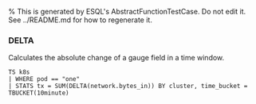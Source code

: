 % This is generated by ESQL's AbstractFunctionTestCase. Do not edit it. See ../README.md for how to regenerate it.

### DELTA
Calculates the absolute change of a gauge field in a time window.

```esql
TS k8s
| WHERE pod == "one"
| STATS tx = SUM(DELTA(network.bytes_in)) BY cluster, time_bucket = TBUCKET(10minute)
```
